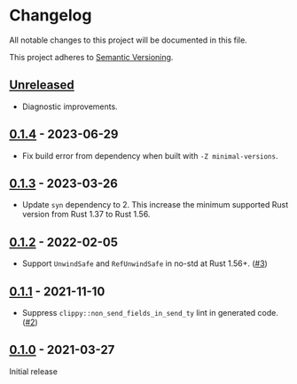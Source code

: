 # Changelog

All notable changes to this project will be documented in this file.

This project adheres to [Semantic Versioning](https://semver.org).

<!--
Note: In this file, do not use the hard wrap in the middle of a sentence for compatibility with GitHub comment style markdown rendering.
-->

## [Unreleased]

- Diagnostic improvements.

## [0.1.4] - 2023-06-29

- Fix build error from dependency when built with `-Z minimal-versions`.

## [0.1.3] - 2023-03-26

- Update `syn` dependency to 2. This increase the minimum supported Rust version from Rust 1.37 to Rust 1.56.

## [0.1.2] - 2022-02-05

- Support `UnwindSafe` and `RefUnwindSafe` in no-std at Rust 1.56+. ([#3](https://github.com/taiki-e/negative-impl/pull/3))

## [0.1.1] - 2021-11-10

- Suppress `clippy::non_send_fields_in_send_ty` lint in generated code. ([#2](https://github.com/taiki-e/negative-impl/pull/2))

## [0.1.0] - 2021-03-27

Initial release

[Unreleased]: https://github.com/taiki-e/negative-impl/compare/v0.1.4...HEAD
[0.1.4]: https://github.com/taiki-e/negative-impl/compare/v0.1.3...v0.1.4
[0.1.3]: https://github.com/taiki-e/negative-impl/compare/v0.1.2...v0.1.3
[0.1.2]: https://github.com/taiki-e/derive_utils/compare/v0.1.1...v0.1.2
[0.1.1]: https://github.com/taiki-e/derive_utils/compare/v0.1.0...v0.1.1
[0.1.0]: https://github.com/taiki-e/negative-impl/releases/tag/v0.1.0
